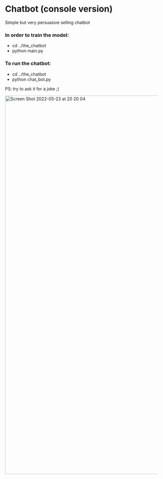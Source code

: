 # Chatbot (console version)

Simple but very persuasive selling chatbot

### In order to train the model:
- cd ../the_chatbot
- python main.py

### To run the chatbot:
- cd ../the_chatbot
- python chat_bot.py

PS: try to ask it for a joke ;)

<img width="1244" alt="Screen Shot 2022-05-23 at 20 20 04" src="https://user-images.githubusercontent.com/64075042/169882624-588a91e7-f308-4484-a6fe-5a4539cc292d.png">

